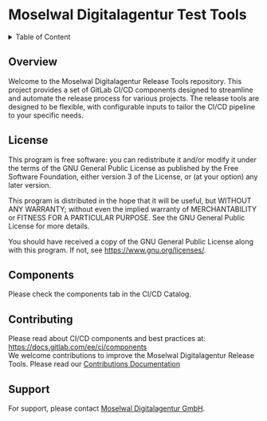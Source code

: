 # Moselwal Digitalagentur Test Tools

<details>
<summary>Table of Content</summary>

[TOC]

</details>

## Overview
Welcome to the Moselwal Digitalagentur Release Tools repository. This project provides a set of GitLab CI/CD components designed to streamline and automate the release process for various projects. The release tools are designed to be flexible, with configurable inputs to tailor the CI/CD pipeline to your specific needs.

## License
This program is free software: you can redistribute it and/or modify it under the terms of the GNU General Public License as published by the Free Software Foundation, either version 3 of the License, or (at your option) any later version.

This program is distributed in the hope that it will be useful, but WITHOUT ANY WARRANTY; without even the implied warranty of MERCHANTABILITY or FITNESS FOR A PARTICULAR PURPOSE. See the GNU General Public License for more details.

You should have received a copy of the GNU General Public License along with this program. If not, see <https://www.gnu.org/licenses/>.

## Components

Please check the components tab in the CI/CD Catalog.

## Contributing
Please read about CI/CD components and best practices at: https://docs.gitlab.com/ee/ci/components    
We welcome contributions to improve the Moselwal Digitalagentur Release Tools. Please read our [Contributions Documentation](CONTRIBUTING.md)

## Support
For support, please contact [Moselwal Digitalagentur GmbH](mailto:support@moselwal.de).